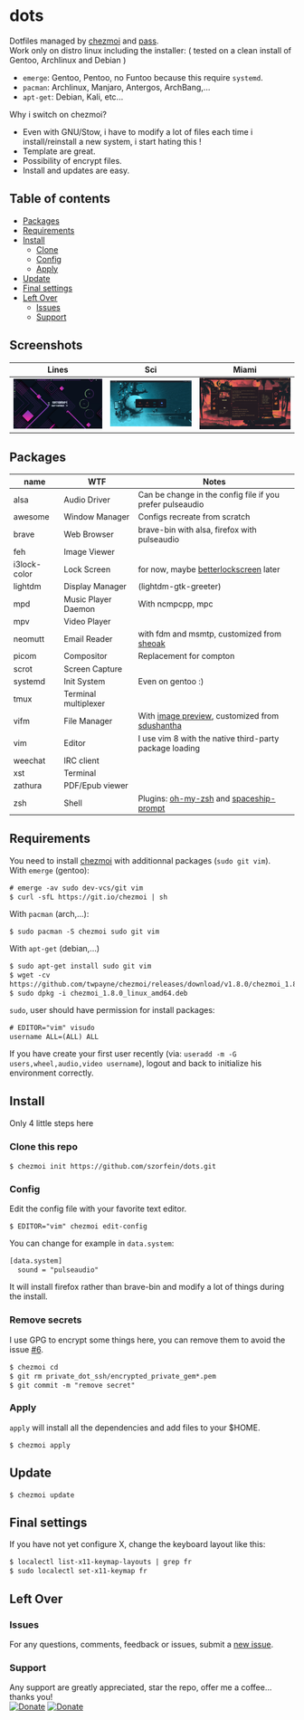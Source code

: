 # dots
Dotfiles managed by [chezmoi](https://www.chezmoi.io/) and [pass](https://www.passwordstore.org/).  
Work only on distro linux including the installer: ( tested on a clean install of Gentoo, Archlinux and Debian )  
+ `emerge`: Gentoo, Pentoo, no Funtoo because this require `systemd`.
+ `pacman`: Archlinux, Manjaro, Antergos, ArchBang,...
+ `apt-get`: Debian, Kali, etc...

Why i switch on chezmoi?
+ Even with GNU/Stow, i have to modify a lot of files each time i install/reinstall a new system, i start hating this !
+ Template are great.
+ Possibility of encrypt files.
+ Install and updates are easy.

## Table of contents

<!--ts-->

   * [Packages](#packages)
   * [Requirements](#requirements)
   * [Install](#install)
     * [Clone](#clone-this-repo)
     * [Config](#config)
     * [Apply](#apply)
   * [Update](#update)
   * [Final settings](#final-settings)
   * [Left Over](#left-over)
     * [Issues](#issues)
     * [Support](#support)

<!--te-->

## Screenshots

| Lines | Sci | Miami |
| --- | --- | --- |
| ![](https://github.com/szorfein/unix-portfolio/raw/master/lines/monitor.png) | ![](https://github.com/szorfein/unix-portfolio/raw/master/sci/logout.png) | ![](https://github.com/szorfein/unix-portfolio/raw/master/miami/start_screen.png) |

## Packages

| name | WTF | Notes |
|---|---|---|
| alsa | Audio Driver | Can be change in the config file if you prefer pulseaudio |
| awesome | Window Manager | Configs recreate from scratch |
| brave | Web Browser | brave-bin with alsa, firefox with pulseaudio |
| feh | Image Viewer | |
| i3lock-color | Lock Screen | for now, maybe [betterlockscreen](https://github.com/pavanjadhaw/betterlockscreen) later |
| lightdm | Display Manager | (lightdm-gtk-greeter) |
| mpd | Music Player Daemon | With ncmpcpp, mpc |
| mpv | Video Player | |
| neomutt | Email Reader | with fdm and msmtp, customized from [sheoak](https://github.com/sheoak/neomutt-powerline-nerdfonts/) |
| picom | Compositor | Replacement for compton |
| scrot | Screen Capture | |
| systemd | Init System | Even on gentoo :) |
| tmux | Terminal multiplexer | |
| vifm | File Manager | With [image preview](https://github.com/cirala/vifmimg), customized from [sdushantha](https://github.com/sdushantha/dotfiles) |
| vim | Editor | I use vim 8 with the native third-party package loading |
| weechat | IRC client | |
| xst | Terminal | |
| zathura | PDF/Epub viewer | |
| zsh | Shell | Plugins: [oh-my-zsh](https://github.com/ohmyzsh/ohmyzsh) and [spaceship-prompt](https://github.com/denysdovhan/spaceship-prompt) |

## Requirements
You need to install [chezmoi](https://chezmoi.io) with additionnal packages (`sudo git vim`).  
With `emerge` (gentoo):

    # emerge -av sudo dev-vcs/git vim
    $ curl -sfL https://git.io/chezmoi | sh

With `pacman` (arch,...):

    $ sudo pacman -S chezmoi sudo git vim

With `apt-get` (debian,...)

    $ sudo apt-get install sudo git vim
    $ wget -cv https://github.com/twpayne/chezmoi/releases/download/v1.8.0/chezmoi_1.8.0_linux_amd64.deb
    $ sudo dpkg -i chezmoi_1.8.0_linux_amd64.deb

`sudo`, user should have permission for install packages:

    # EDITOR="vim" visudo
    username ALL=(ALL) ALL

If you have create your first user recently (via: `useradd -m -G users,wheel,audio,video username`), logout and back to initialize his environment correctly.
    
## Install
Only 4 little steps here

### Clone this repo

    $ chezmoi init https://github.com/szorfein/dots.git

### Config
Edit the config file with your favorite text editor.

    $ EDITOR="vim" chezmoi edit-config

You can change for example in `data.system`:

    [data.system]
      sound = "pulseaudio"

It will install firefox rather than brave-bin and modify a lot of things during the install.

### Remove secrets
I use GPG to encrypt some things here, you can remove them to avoid the issue [#6](https://github.com/szorfein/dots/issues/6).

    $ chezmoi cd
    $ git rm private_dot_ssh/encrypted_private_gem*.pem
    $ git commit -m "remove secret"

### Apply
`apply` will install all the dependencies and add files to your $HOME.

    $ chezmoi apply

## Update

    $ chezmoi update

## Final settings
If you have not yet configure X, change the keyboard layout like this:

    $ localectl list-x11-keymap-layouts | grep fr
    $ sudo localectl set-x11-keymap fr

## Left Over

### Issues
For any questions, comments, feedback or issues, submit a [new issue](https://github.com/szorfein/dots/issues/new).

### Support
Any support are greatly appreciated, star the repo, offer me a coffee... thanks you!  
[![Donate](https://img.shields.io/badge/don-liberapay-1ba9a4)](https://liberapay.com/szorfein) [![Donate](https://img.shields.io/badge/don-patreon-ab69f4)](https://www.patreon.com/szorfein)

